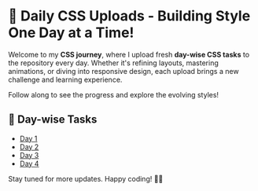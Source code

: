 # 🚀 Daily CSS Uploads - Building Style One Day at a Time!

Welcome to my **CSS journey**, where I upload fresh **day-wise CSS tasks** to the repository every day. Whether it's refining layouts, mastering animations, or diving into responsive design, each upload brings a new challenge and learning experience.

Follow along to see the progress and explore the evolving styles!

## 📅 Day-wise Tasks

- [Day 1](https://kalyan-3214.github.io/CSS/Day-1/)
- [Day 2](https://kalyan-3214.github.io/CSS/Day-2/)
- [Day 3](https://kalyan-3214.github.io/CSS/Day-3/)
- [Day 4](https://kalyan-3214.github.io/CSS/Day-4/)
<!-- - [Day 5](https://kalyan-3214.github.io/CSS/Day-5/) -->

Stay tuned for more updates. Happy coding! 🎨✨
